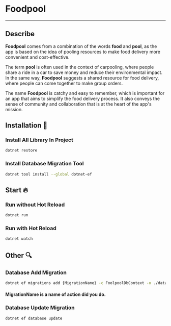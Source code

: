 # Foodpool
---
## Describe
**Foodpool** comes from a combination of the words **food** and **pool**, as the app is based on the idea of pooling resources to make food delivery more convenient and cost-effective.

The term **pool** is often used in the context of carpooling, where people share a ride in a car to save money and reduce their environmental impact. In the same way, **Foodpool** suggests a shared resource for food delivery, where people can come together to make group orders.

The name **Foodpool** is catchy and easy to remember, which is important for an app that aims to simplify the food delivery process. It also conveys the sense of community and collaboration that is at the heart of the app's mission.

## Installation 🔨

### Install All Library In Project
```bash
dotnet restore
```

### Install Database Migration Tool
```bash
dotnet tool install --global dotnet-ef
```

## Start 🔥

### Run without Hot Reload
```bash
dotnet run
```

### Run with Hot Reload
```bash
dotnet watch
```

## Other 🔍

### Database Add Migration
```bash
dotnet ef migrations add {MigrationName} -c FoolpoolDbContext -o ./data/migrations
```
#### MigrationName is a name of action did you do.

### Database Update Migration
```bash
dotnet ef database update
```